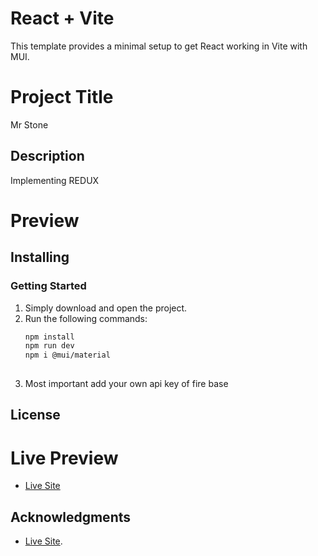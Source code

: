 # React + Vite

This template provides a minimal setup to get React working in Vite with MUI.
# Project Title
Mr Stone 

## Description
Implementing REDUX
# Preview


## Installing
### Getting Started
1. Simply download and open the project.
2. Run the following commands:
   ```bash
   npm install
   npm run dev
   npm i @mui/material
     
   
3. Most important add your own api key of fire base
## License

# Live Preview
* [Live Site](https://mr-stone.netlify.app/)

## Acknowledgments
* [Live Site](https://mr-stone.netlify.app/).  
